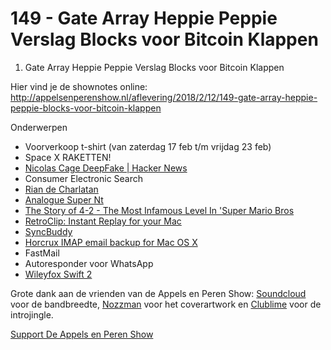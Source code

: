 # 149 - Gate Array Heppie Peppie Verslag Blocks voor Bitcoin Klappen

<ol>
<li>Gate Array Heppie Peppie Verslag Blocks voor Bitcoin Klappen</li>
</ol>

<p>Hier vind je de shownotes online:<br />
<a href="http://appelsenperenshow.nl/aflevering/2018/2/12/149-gate-array-heppie-peppie-blocks-voor-bitcoin-klappen" rel="nofollow">http://appelsenperenshow.nl/aflevering/2018/2/12/149-gate-array-heppie-peppie-blocks-voor-bitcoin-klappen</a></p>

<p>Onderwerpen</p>

<ul>
<li>Voorverkoop t-shirt (van zaterdag 17 feb t/m vrijdag 23 feb)</li>
<li>Space X RAKETTEN!</li>
<li><a href="https://news.ycombinator.com/item?id=16246021" rel="nofollow">Nicolas Cage DeepFake | Hacker News</a></li>
<li>Consumer Electronic Search</li>
<li><a href="https://nos.nl/nieuwsuur/artikel/2214745-deskundigen-over-nieuwsuur-uitzending-ddos-aanval.html" rel="nofollow">Rian de Charlatan</a></li>
<li><a href="https://www.youtube.com/watch?v=-2eW-Enj2cA" rel="nofollow">Analogue Super Nt</a></li>
<li><a href="https://www.youtube.com/watch?v=i1AHCaokqhg" rel="nofollow">The Story of 4-2 - The Most Infamous Level In 'Super Mario Bros</a></li>
<li><a href="https://www.realartists.com/blog/retroclip-instant-replay-for-your-mac.html" rel="nofollow">RetroClip: Instant Replay for your Mac</a></li>
<li><a href="https://itunes.apple.com/nl/app/syncbuddy/id989644260?mt=12" rel="nofollow">SyncBuddy</a></li>
<li><a href="https://thehorcrux.com/" rel="nofollow">Horcrux IMAP email backup for Mac OS X</a></li>
<li>FastMail</li>
<li>Autoresponder voor WhatsApp</li>
<li><a href="https://www.wileyfox.com/en/swift2-smartphone/" rel="nofollow">Wileyfox Swift 2</a></li>
</ul>

<p>Grote dank aan de vrienden van de Appels en Peren Show: <a href="http://soundcloud.com" rel="nofollow">Soundcloud</a> voor de bandbreedte, <a href="http://www.nozzman.com/" rel="nofollow">Nozzman</a> voor het coverartwork en <a href="http://twitter.com/#!/clublime" rel="nofollow">Clublime</a> voor de introjingle.</p><p><a href="https://www.patreon.com/appelsenperenshow" rel="payment">Support De Appels en Peren Show</a></p>